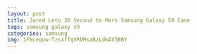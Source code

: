 ```yaml
---
layout: post
title: Jared Leto 30 Second to Mars Samsung Galaxy S9 Case
tags: samsung galaxy s9
categories: samsung
img: 1FNcequw-TzsxffqVRUMsaBzLdkAX3BBY
---
```

